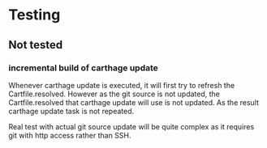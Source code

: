 # Testing

## Not tested

### incremental build of carthage update

Whenever carthage update is executed, it will first try to refresh the Cartfile.resolved. However as the git source is not updated, the Cartfile.resolved that carthage update will use is not updated. As the result carthage update task is not repeated.

Real test with actual git source update will be quite complex as it requires git with http access rather than SSH.  

